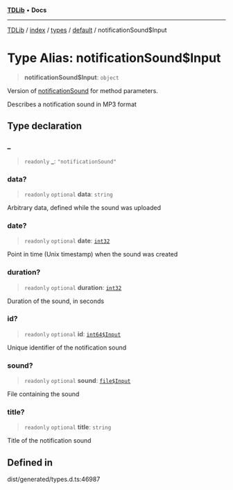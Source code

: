 [**TDLib**](../../../../../../README.md) • **Docs**

***

[TDLib](../../../../../../modules.md) / [index](../../../../../README.md) / [types](../../../README.md) / [default](../README.md) / notificationSound$Input

# Type Alias: notificationSound$Input

> **notificationSound$Input**: `object`

Version of [notificationSound](notificationSound.md) for method parameters.

Describes a notification sound in MP3 format

## Type declaration

### \_

> `readonly` **\_**: `"notificationSound"`

### data?

> `readonly` `optional` **data**: `string`

Arbitrary data, defined while the sound was uploaded

### date?

> `readonly` `optional` **date**: [`int32`](int32.md)

Point in time (Unix timestamp) when the sound was created

### duration?

> `readonly` `optional` **duration**: [`int32`](int32.md)

Duration of the sound, in seconds

### id?

> `readonly` `optional` **id**: [`int64$Input`](int64$Input.md)

Unique identifier of the notification sound

### sound?

> `readonly` `optional` **sound**: [`file$Input`](file$Input.md)

File containing the sound

### title?

> `readonly` `optional` **title**: `string`

Title of the notification sound

## Defined in

dist/generated/types.d.ts:46987
